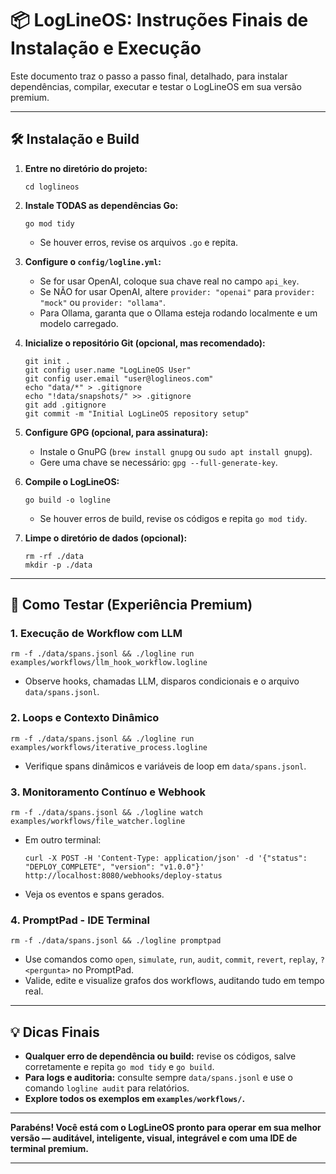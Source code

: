 # 📦 LogLineOS: Instruções Finais de Instalação e Execução

Este documento traz o passo a passo final, detalhado, para instalar dependências, compilar, executar e testar o LogLineOS em sua versão premium.

---

## 🛠️ Instalação e Build

1. **Entre no diretório do projeto:**
   ```
   cd loglineos
   ```

2. **Instale TODAS as dependências Go:**
   ```
   go mod tidy
   ```
   - Se houver erros, revise os arquivos `.go` e repita.

3. **Configure o `config/logline.yml`:**
   - Se for usar OpenAI, coloque sua chave real no campo `api_key`.
   - Se NÃO for usar OpenAI, altere `provider: "openai"` para `provider: "mock"` ou `provider: "ollama"`.
   - Para Ollama, garanta que o Ollama esteja rodando localmente e um modelo carregado.

4. **Inicialize o repositório Git (opcional, mas recomendado):**
   ```
   git init .
   git config user.name "LogLineOS User"
   git config user.email "user@loglineos.com"
   echo "data/*" > .gitignore
   echo "!data/snapshots/" >> .gitignore
   git add .gitignore
   git commit -m "Initial LogLineOS repository setup"
   ```

5. **Configure GPG (opcional, para assinatura):**
   - Instale o GnuPG (`brew install gnupg` ou `sudo apt install gnupg`).
   - Gere uma chave se necessário: `gpg --full-generate-key`.

6. **Compile o LogLineOS:**
   ```
   go build -o logline
   ```
   - Se houver erros de build, revise os códigos e repita `go mod tidy`.

7. **Limpe o diretório de dados (opcional):**
   ```
   rm -rf ./data
   mkdir -p ./data
   ```

---

## 🌟 Como Testar (Experiência Premium)

### 1. **Execução de Workflow com LLM**
   ```
   rm -f ./data/spans.jsonl && ./logline run examples/workflows/llm_hook_workflow.logline
   ```
   - Observe hooks, chamadas LLM, disparos condicionais e o arquivo `data/spans.jsonl`.

### 2. **Loops e Contexto Dinâmico**
   ```
   rm -f ./data/spans.jsonl && ./logline run examples/workflows/iterative_process.logline
   ```
   - Verifique spans dinâmicos e variáveis de loop em `data/spans.jsonl`.

### 3. **Monitoramento Contínuo e Webhook**
   ```
   rm -f ./data/spans.jsonl && ./logline watch examples/workflows/file_watcher.logline
   ```
   - Em outro terminal:
     ```
     curl -X POST -H 'Content-Type: application/json' -d '{"status": "DEPLOY_COMPLETE", "version": "v1.0.0"}' http://localhost:8080/webhooks/deploy-status
     ```
   - Veja os eventos e spans gerados.

### 4. **PromptPad - IDE Terminal**
   ```
   rm -f ./data/spans.jsonl && ./logline promptpad
   ```
   - Use comandos como `open`, `simulate`, `run`, `audit`, `commit`, `revert`, `replay`, `? <pergunta>` no PromptPad.
   - Valide, edite e visualize grafos dos workflows, auditando tudo em tempo real.

---

## 💡 Dicas Finais

- **Qualquer erro de dependência ou build:** revise os códigos, salve corretamente e repita `go mod tidy` e `go build`.
- **Para logs e auditoria:** consulte sempre `data/spans.jsonl` e use o comando `logline audit` para relatórios.
- **Explore todos os exemplos em `examples/workflows/`.**

---

**Parabéns! Você está com o LogLineOS pronto para operar em sua melhor versão — auditável, inteligente, visual, integrável e com uma IDE de terminal premium.**

---
